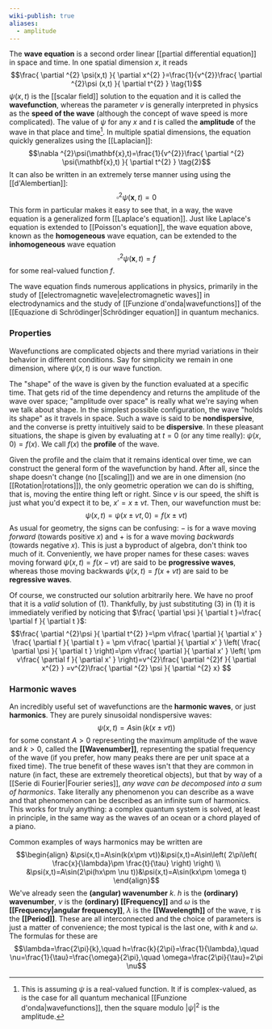```yaml
---
wiki-publish: true
aliases:
  - amplitude
---
```

The **wave equation** is a second order linear [[partial differential equation]] in space and time. In one spatial dimension $x$, it reads
$$\frac{ \partial ^{2} \psi(x,t) }{ \partial x^{2} }=\frac{1}{v^{2}}\frac{ \partial ^{2}\psi (x,t) }{ \partial t^{2} } \tag{1}$$
$\psi(x,t)$ is the [[scalar field]] solution to the equation and it is called the **wavefunction**, whereas the parameter $v$ is generally interpreted in physics as the **speed of the wave** (although the concept of wave speed is more complicated). The value of $\psi$ for any $x$ and $t$ is called the **amplitude** of the wave in that place and time[^1]. In multiple spatial dimensions, the equation quickly generalizes using the [[Laplacian]]:
$$\nabla ^{2}\psi(\mathbf{x},t)=\frac{1}{v^{2}}\frac{ \partial ^{2} \psi(\mathbf{x},t) }{ \partial t^{2} } \tag{2}$$
It can also be written in an extremely terse manner using using the [[d'Alembertian]]:
$$\square ^{2} \psi(\mathbf{x},t)=0\tag{3}$$
This form in particular makes it easy to see that, in a way, the wave equation is a generalized form [[Laplace's equation]]. Just like Laplace's equation is extended to [[Poisson's equation]], the wave equation above, known as the **homogeneous** wave equation, can be extended to the **inhomogeneous** wave equation
$$\square ^{2}\psi(\mathbf{x},t)=f\tag{4}$$
for some real-valued function $f$.

The wave equation finds numerous applications in physics, primarily in the study of [[electromagnetic wave|electromagnetic waves]] in electrodynamics and the study of [[Funzione d'onda|wavefunctions]] of the [[Equazione di Schrödinger|Schrödinger equation]] in quantum mechanics.
### Properties
Wavefunctions are complicated objects and there myriad variations in their behavior in different conditions. Say for simplicity we remain in one dimension, where $\psi(x,t)$ is our wave function.

The "shape" of the wave is given by the function evaluated at a specific time. That gets rid of the time dependency and returns the amplitude of the wave over space; "amplitude over space" is really  what we're saying when we talk about shape. In the simplest possible configuration, the wave "holds its shape" as it travels in space. Such a wave is said to be **nondispersive**, and the converse is pretty intuitively said to be **dispersive**. In these pleasant situations, the shape is given by evaluating at $t=0$ (or any time really): $\psi(x,0)=f(x)$. We call $f(x)$ the **profile** of the wave.

Given the profile and the claim that it remains identical over time, we can construct the general form of the wavefunction by hand. After all, since the shape doesn't change (no [[scaling]]) and we are in one dimension (no [[Rotation|rotations]]), the only geometric operation we can do is shifting, that is, moving the entire thing left or right. Since $v$ is our speed, the shift is just what you'd expect it to be, $x'=x\pm vt$. Then, our wavefunction must be:
$$\psi(x,t)=\psi(x\pm vt,0)=f(x\pm vt)\tag{3}$$
As usual for geometry, the signs can be confusing: $-$ is for a wave moving *forward* (towards positive $x$) and $+$ is for a wave moving *backwards* (towards negative $x$). This is just a byproduct of algebra, don't think too much of it. Conveniently, we have proper names for these cases: waves moving forward $\psi(x,t)=f(x-vt)$ are said to be **progressive waves**, whereas those moving backwards $\psi(x,t)=f(x+vt)$ are said to be **regressive waves**.

Of course, we constructed our solution arbitrarily here. We have no proof that it is a *valid* solution of $(1)$. Thankfully, by just substituting $(3)$ in $(1)$ it is immediately verified by noticing that $\frac{ \partial \psi }{ \partial t }=\frac{ \partial f }{ \partial t }$:
$$\frac{ \partial ^{2}\psi }{ \partial t^{2} }=\pm v\frac{ \partial  }{ \partial x' } \frac{ \partial f }{ \partial t } = \pm v\frac{ \partial  }{ \partial x' } \left( \frac{ \partial \psi }{ \partial t } \right)=\pm v\frac{ \partial  }{ \partial x' } \left( \pm v\frac{ \partial f }{ \partial x' }  \right)=v^{2}\frac{ \partial ^{2}f }{ \partial x^{2} } =v^{2}\frac{ \partial ^{2} \psi }{ \partial ^{2} x} $$
### Harmonic waves
An incredibly useful set of wavefunctions are the **harmonic waves**, or just **harmonics**. They are purely sinusoidal nondispersive waves:
$$\psi(x,t)=A\sin(k(x\pm vt))$$
for some constant $A>0$ representing the maximum amplitude of the wave and $k>0$, called the **[[Wavenumber]]**, representing the spatial frequency of the wave (if you prefer, how many peaks there are per unit space at a fixed time). The true benefit of these waves isn't that they are common in nature (in fact, these are extremely theoretical objects), but that by way of a [[Serie di Fourier|Fourier series]], *any wave can be decomposed into a sum of harmonics*. Take literally any phenomenon you can describe as a wave and that phenomenon can be described as an infinite sum of harmonics. This works for truly anything: a complex quantum system is solved, at least in principle, in the same way as the waves of an ocean or a chord played of a piano.

Common examples of ways harmonics may be written are
$$\begin{align}
&\psi(x,t)=A\sin(k(x\pm vt))&\psi(x,t)=A\sin\left( 2\pi\left( \frac{x}{\lambda}\pm \frac{t}{\tau} \right) \right) \\
&\psi(x,t)=A\sin(2\pi(hx\pm \nu t))&\psi(x,t)=A\sin(kx\pm \omega t)
\end{align}$$
We've already seen the **(angular) wavenumber** $k$. $h$ is the **(ordinary) wavenumber**, $\nu$ is the **(ordinary) [[Frequency]]** and $\omega$ is the **[[Frequency|angular frequency]]**, $\lambda$ is the **[[Wavelength]]** of the wave, $\tau$ is the **[[Period]]**. These are all interconnected and the choice of parameters is just a matter of convenience; the most typical is the last one, with $k$ and $\omega$. The formulas for these are
$$\lambda=\frac{2\pi}{k},\quad h=\frac{k}{2\pi}=\frac{1}{\lambda},\quad \nu=\frac{1}{\tau}=\frac{\omega}{2\pi},\quad \omega=\frac{2\pi}{\tau}=2\pi \nu$$

[^1]: This is assuming $\psi$ is a real-valued function. It if is complex-valued, as is the case for all quantum mechanical [[Funzione d'onda|wavefunctions]], then the square modulo $\lvert \psi \rvert^{2}$ is the amplitude.